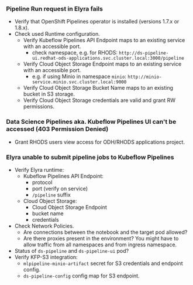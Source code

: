### Pipeline Run request in Elyra fails

- Verify that OpenShift Pipelines operator is installed (versions 1.7.x or 1.8.x).
- Check used Runtime configuration.
    - Verify Kubeflow Pipelines API Endpoint maps to an existing service with an accessible port.
        - check namespace, e.g. for RHODS: `http://ds-pipeline-ui.redhat-ods-applications.svc.cluster.local:3000/pipeline`
    - Verify Cloud Object Storage Endpoint maps to an existing service with an accessible port.
        - e.g. if using Minio in namespace `minio`: `http://minio-service.minio.svc.cluster.local:9000`
    - Verify Cloud Object Storage Bucket Name maps to an existing bucket in S3 storage.
    - Verify Cloud Object Storage credentials are valid and grant RW permissions.

### Data Science Pipelines aka. Kubeflow Pipelines UI can't be accessed (403 Permission Denied)

- Grant RHODS users view access for ODH/RHODS applications project.

### Elyra unable to submit pipeline jobs to Kubeflow Pipelines

- Verify Elyra runtime:
    - Kubeflow Pipelines API Endpoint:
        - protocol
        - port (verify on service)
        - `/pipeline` suffix
    - Cloud Object Storage:
        - Cloud Object Storage Endpoint
        - bucket name
        - credentials
- Check Network Policies.
    - Are connections between the notebook and the target pod allowed?
    - Are there proxies present in the environment? You might have to allow traffic from all namespaces and from ingress namespace.
- Status of `ds-pipeline` and `ds-pipeline-ui` pod?
- Verify KFP-S3 integration:
    - `mlpipeline-minio-artifact` secret for S3 credentials and endpoint config.
    - `ds-pipeline-config` config map for S3 endpoint.